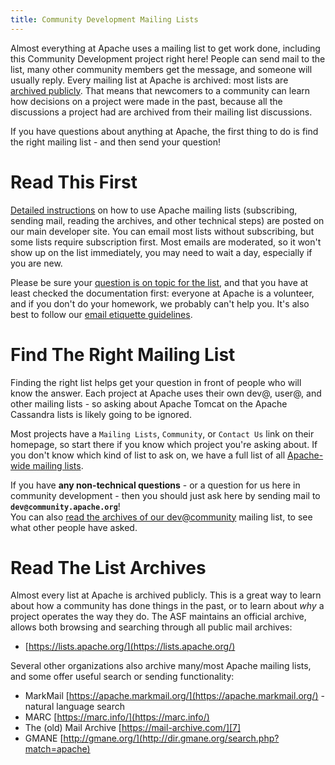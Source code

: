 ```yaml
---
title: Community Development Mailing Lists
---
```


Almost everything at Apache uses a mailing list to get work done, including this Community Development project right here!  People can 
send mail to the list, many other community members get the message, and 
someone will usually reply.  Every mailing list at Apache is archived: most lists are 
[archived publicly][1].  That means that newcomers to a community can learn how 
decisions on a project were made in the past, because all the discussions 
a project had are archived from their mailing list discussions.

If you have questions about anything at Apache, the first thing to do is 
find the right mailing list - and then send your question!

# Read This First

[Detailed instructions][2] on how to use Apache mailing lists (subscribing, sending 
mail, reading the archives, and other technical steps) are posted on our main developer site.  You can email most 
lists without subscribing, but some lists require subscription first.  Most emails 
are moderated, so it won't show up on the list immediately, you may need to wait 
a day, especially if you are new.

Please be sure your [question is on topic for the list][3], and that you have at 
least checked the documentation first: everyone at Apache is a volunteer, 
and if you don't do your homework, we probably can't help you.
It's also best to follow our [email etiquette guidelines][4].

# Find The Right Mailing List

Finding the right list helps get your question in front of people who will know 
the answer.  Each project at Apache uses their own dev@, user@, and 
other mailing lists - so asking about Apache Tomcat on the Apache Cassandra 
lists is likely going to be ignored.

Most projects have a `Mailing Lists`, `Community`, or `Contact Us` link on their homepage, 
so start there if you know which project you're asking about.  If you don't know which 
kind of list to ask on, we have a full list of all  [Apache-wide mailing lists][5].

If you have **any non-technical questions** - or a question for us here in community 
development - then you should just ask here by sending mail to **`dev@community.apache.org`**!  
You can also [read the archives of our dev@community][6] mailing list, to see what other people have asked.

# Read The List Archives 

Almost every list at Apache is archived publicly.  This is a great way to learn about 
how a community has done things in the past, or to learn about *why* a project 
operates the way they do.  The ASF maintains an official archive, allows both 
browsing and searching through all public mail archives:

 * [https://lists.apache.org/](https://lists.apache.org/)

Several other organizations also archive many/most Apache mailing lists, and some 
offer useful search or sending functionality:

 * MarkMail [https://apache.markmail.org/](https://apache.markmail.org/) - natural language search
 * MARC [https://marc.info/](https://marc.info/)
 * The (old) Mail Archive [https://mail-archive.com/][7]
 * GMANE [http://gmane.org/](http://dir.gmane.org/search.php?match=apache)


  [1]: https://www.apache.org/foundation/public-archives.html
  [2]: https://www.apache.org/dev/#mail
  [3]: https://infra.apache.org/contrib-email-tips
  [4]: /contributors/etiquette
  [5]: https://www.apache.org/foundation/mailinglists.html
  [6]: https://lists.apache.org/list.html?dev@community.apache.org:lte=12M:
  [7]: https://mail-archive.com/search?l=all&q=apache&e=listname